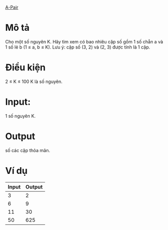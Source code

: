 [A-Pair](https://atcoder.jp/contests/ABC108/tasks/abc108_a)

# Mô tả
Cho một số nguyên K. Hãy tìm xem có bao nhiêu cặp số gồm 1 số chẵn a và 1 số lẻ b (1 ≤ a, b ≤ K).
Lưu ý: cặp số (3, 2) và (2, 3) được tính là 1 cặp.

# Điều kiện 
2 ≤ K ≤ 100
K là số nguyên.

# Input:
1 số nguyên K.

# Output
số các cặp thỏa mãn.

# Ví dụ
| Input | Output |
| ----- | ----- |
| 3 | 2 |
| 6 | 9 |
| 11 | 30 |
| 50 | 625 |
